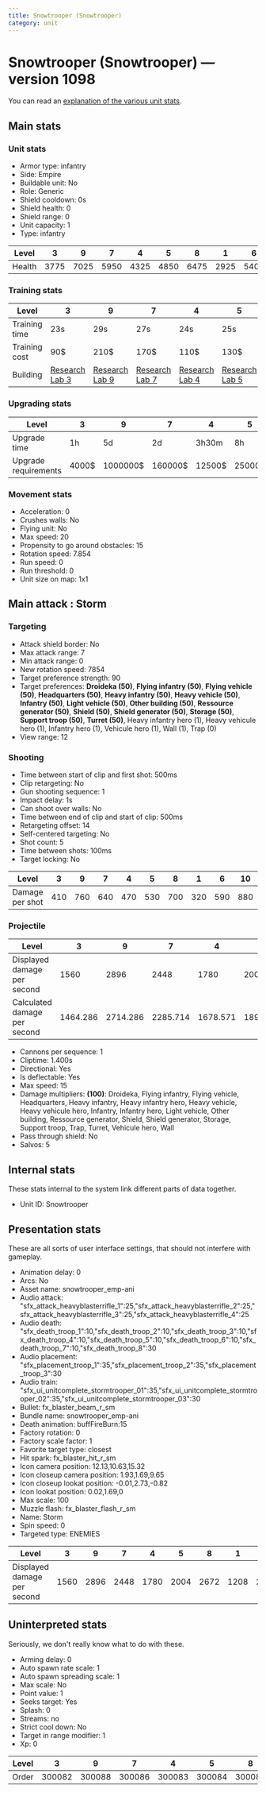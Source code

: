 ```yaml
---
title: Snowtrooper (Snowtrooper)
category: unit
---
```


# Snowtrooper (Snowtrooper) — version 1098

You can read an [explanation  of the various unit stats](unitexplained.md).

## Main stats

### Unit stats

  * Armor type: infantry
  * Side: Empire
  * Buildable unit: No
  * Role: Generic
  * Shield cooldown: 0s
  * Shield health: 0
  * Shield range: 0
  * Unit capacity: 1
  * Type: infantry

|Level |3   |9   |7   |4   |5   |8   |1   |6   |10  |2   |
|------|----|----|----|----|----|----|----|----|----|----|
|Health|3775|7025|5950|4325|4850|6475|2925|5400|8100|3500|


### Training stats

|Level        |3                                      |9                                      |7                                      |4                                      |5                                      |8                                      |1                                |6                                      |10                                      |2                                      |
|-------------|---------------------------------------|---------------------------------------|---------------------------------------|---------------------------------------|---------------------------------------|---------------------------------------|---------------------------------|---------------------------------------|----------------------------------------|---------------------------------------|
|Training time|23s                                    |29s                                    |27s                                    |24s                                    |25s                                    |28s                                    |20s                              |26s                                    |30s                                     |22s                                    |
|Training cost|90$                                    |210$                                   |170$                                   |110$                                   |130$                                   |200$                                   |50$                              |150$                                   |230$                                    |70$                                    |
|Building     |[Research Lab 3](empireOffenseLab.html)|[Research Lab 9](empireOffenseLab.html)|[Research Lab 7](empireOffenseLab.html)|[Research Lab 4](empireOffenseLab.html)|[Research Lab 5](empireOffenseLab.html)|[Research Lab 8](empireOffenseLab.html)|[Barracks 1](empireBarracks.html)|[Research Lab 6](empireOffenseLab.html)|[Research Lab 10](empireOffenseLab.html)|[Research Lab 2](empireOffenseLab.html)|


### Upgrading stats

|Level               |3    |9       |7      |4     |5     |8      |1   |6      |10      |2    |
|--------------------|-----|--------|-------|------|------|-------|----|-------|--------|-----|
|Upgrade time        |1h   |5d      |2d     |3h30m |8h    |3d12h  |0s  |1d     |1w1d    |15m  |
|Upgrade requirements|4000$|1000000$|160000$|12500$|25000$|320000$|600$|100000$|1750000$|1500$|


### Movement stats

  * Acceleration: 0
  * Crushes walls: No
  * Flying unit: No
  * Max speed: 20
  * Propensity to go around obstacles: 15
  * Rotation speed: 7.854
  * Run speed: 0
  * Run threshold: 0
  * Unit size on map: 1x1

## Main attack : Storm

### Targeting

  * Attack shield border: No
  * Max attack range: 7
  * Min attack range: 0
  * New rotation speed: 7854
  * Target preference strength: 90
  * Target preferences: **Droideka (50)**, **Flying infantry (50)**, **Flying vehicle (50)**, **Headquarters (50)**, **Heavy infantry (50)**, **Heavy vehicle (50)**, **Infantry (50)**, **Light vehicle (50)**, **Other building (50)**, **Ressource generator (50)**, **Shield (50)**, **Shield generator (50)**, **Storage (50)**, **Support troop (50)**, **Turret (50)**, Heavy infantry hero (1), Heavy vehicule hero (1), Infantry hero (1), Vehicule hero (1), Wall (1), Trap (0)
  * View range: 12

### Shooting

  * Time between start of clip and first shot: 500ms
  * Clip retargeting: No
  * Gun shooting sequence: 1
  * Impact delay: 1s
  * Can shoot over walls: No
  * Time between end of clip and start of clip: 500ms
  * Retargeting offset: 14
  * Self-centered targeting: No
  * Shot count: 5
  * Time between shots: 100ms
  * Target locking: No

|Level          |3  |9  |7  |4  |5  |8  |1  |6  |10 |2  |
|---------------|---|---|---|---|---|---|---|---|---|---|
|Damage per shot|410|760|640|470|530|700|320|590|880|380|


### Projectile

|Level                       |3       |9       |7       |4       |5       |8   |1       |6       |10      |2       |
|----------------------------|--------|--------|--------|--------|--------|----|--------|--------|--------|--------|
|Displayed damage per second |1560    |2896    |2448    |1780    |2004    |2672|1208    |2228    |3340    |1448    |
|Calculated damage per second|1464.286|2714.286|2285.714|1678.571|1892.857|2500|1142.857|2107.143|3142.857|1357.143|


  * Cannons per sequence: 1
  * Cliptime: 1.400s
  * Directional: Yes
  * Is deflectable: Yes
  * Max speed: 15
  * Damage multipliers: **(100)**: Droideka, Flying infantry, Flying vehicle, Headquarters, Heavy infantry, Heavy infantry hero, Heavy vehicle, Heavy vehicule hero, Infantry, Infantry hero, Light vehicle, Other building, Ressource generator, Shield, Shield generator, Storage, Support troop, Trap, Turret, Vehicule hero, Wall
  * Pass through shield: No
  * Salvos: 5

## Internal stats

These stats internal to the system link different parts of data together.

  * Unit ID: Snowtrooper

## Presentation stats

These are all sorts of user interface settings, that should not interfere with gameplay.

  * Animation delay: 0
  * Arcs: No
  * Asset name: snowtrooper_emp-ani
  * Audio attack: "sfx_attack_heavyblasterrifle_1":25,"sfx_attack_heavyblasterrifle_2":25,"sfx_attack_heavyblasterrifle_3":25,"sfx_attack_heavyblasterrifle_4":25
  * Audio death: "sfx_death_troop_1":10,"sfx_death_troop_2":10,"sfx_death_troop_3":10,"sfx_death_troop_4":10,"sfx_death_troop_5":10,"sfx_death_troop_6":10,"sfx_death_troop_7":10,"sfx_death_troop_8":30
  * Audio placement: "sfx_placement_troop_1":35,"sfx_placement_troop_2":35,"sfx_placement_troop_3":30
  * Audio train: "sfx_ui_unitcomplete_stormtrooper_01":35,"sfx_ui_unitcomplete_stormtrooper_02":35,"sfx_ui_unitcomplete_stormtrooper_03":30
  * Bullet: fx_blaster_beam_r_sm
  * Bundle name: snowtrooper_emp-ani
  * Death animation: buffFireBurn:15
  * Factory rotation: 0
  * Factory scale factor: 1
  * Favorite target type: closest
  * Hit spark: fx_blaster_hit_r_sm
  * Icon camera position: 12.13,10.63,15.32
  * Icon closeup camera position: 1.93,1.69,9.65
  * Icon closeup lookat position: -0.01,2.73,-0.82
  * Icon lookat position: 0.02,1.69,0
  * Max scale: 100
  * Muzzle flash: fx_blaster_flash_r_sm
  * Name: Storm
  * Spin speed: 0
  * Targeted type: ENEMIES

|Level                      |3   |9   |7   |4   |5   |8   |1   |6   |10  |2   |
|---------------------------|----|----|----|----|----|----|----|----|----|----|
|Displayed damage per second|1560|2896|2448|1780|2004|2672|1208|2228|3340|1448|


## Uninterpreted stats

Seriously, we don't really know what to do with these.

  * Arming delay: 0
  * Auto spawn rate scale: 1
  * Auto spawn spreading scale: 1
  * Max scale: No
  * Point value: 1
  * Seeks target: Yes
  * Splash: 0
  * Streams: no
  * Strict cool down: No
  * Target in range modifier: 1
  * Xp: 0

|Level|3     |9     |7     |4     |5     |8     |1     |6     |10    |2     |
|-----|------|------|------|------|------|------|------|------|------|------|
|Order|300082|300088|300086|300083|300084|300087|300080|300085|300089|300081|


